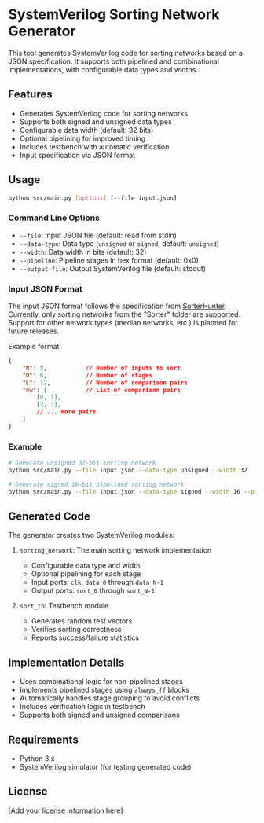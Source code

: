 # SystemVerilog Sorting Network Generator

This tool generates SystemVerilog code for sorting networks based on a JSON specification. It supports both pipelined and combinational implementations, with configurable data types and widths.

## Features

- Generates SystemVerilog code for sorting networks
- Supports both signed and unsigned data types
- Configurable data width (default: 32 bits)
- Optional pipelining for improved timing
- Includes testbench with automatic verification
- Input specification via JSON format

## Usage

```bash
python src/main.py [options] [--file input.json]
```

### Command Line Options

- `--file`: Input JSON file (default: read from stdin)
- `--data-type`: Data type (`unsigned` or `signed`, default: `unsigned`)
- `--width`: Data width in bits (default: 32)
- `--pipeline`: Pipeline stages in hex format (default: 0x0)
- `--output-file`: Output SystemVerilog file (default: stdout)

### Input JSON Format

The input JSON format follows the specification from [SorterHunter](https://github.com/bertdobbelaere/SorterHunter). Currently, only sorting networks from the "Sorter" folder are supported. Support for other network types (median networks, etc.) is planned for future releases.

Example format:
```json
{
    "N": 8,           // Number of inputs to sort
    "D": 6,           // Number of stages
    "L": 12,          // Number of comparison pairs
    "nw": [           // List of comparison pairs
        [0, 1],
        [2, 3],
        // ... more pairs
    ]
}
```

### Example

```bash
# Generate unsigned 32-bit sorting network
python src/main.py --file input.json --data-type unsigned --width 32

# Generate signed 16-bit pipelined sorting network
python src/main.py --file input.json --data-type signed --width 16 --pipeline 0x3F
```

## Generated Code

The generator creates two SystemVerilog modules:

1. `sorting_network`: The main sorting network implementation
   - Configurable data type and width
   - Optional pipelining for each stage
   - Input ports: `clk`, `data_0` through `data_N-1`
   - Output ports: `sort_0` through `sort_N-1`

2. `sort_tb`: Testbench module
   - Generates random test vectors
   - Verifies sorting correctness
   - Reports success/failure statistics

## Implementation Details

- Uses combinational logic for non-pipelined stages
- Implements pipelined stages using `always_ff` blocks
- Automatically handles stage grouping to avoid conflicts
- Includes verification logic in testbench
- Supports both signed and unsigned comparisons

## Requirements

- Python 3.x
- SystemVerilog simulator (for testing generated code)

## License

[Add your license information here]
